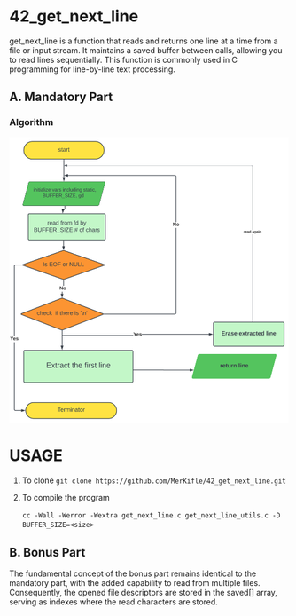 # 42_get_next_line
get_next_line is a function that reads and returns one line at a time from a file or input stream. It maintains a saved buffer between calls, allowing you to read lines sequentially. This function is commonly used in C programming for line-by-line text processing.

## A. Mandatory Part

### Algorithm

![Algorithm Diagram](algorithm.svg)

# USAGE
1. To clone
  ` git clone https://github.com/MerKifle/42_get_next_line.git `

2. To compile the program

   ``` cc -Wall -Werror -Wextra get_next_line.c get_next_line_utils.c -D BUFFER_SIZE=<size> ```

## B. Bonus Part
The fundamental concept of the bonus part remains identical to the mandatory part, with the added capability to read from multiple files. Consequently, the opened file descriptors are stored in the saved[] array, serving as indexes where the read characters are stored.
